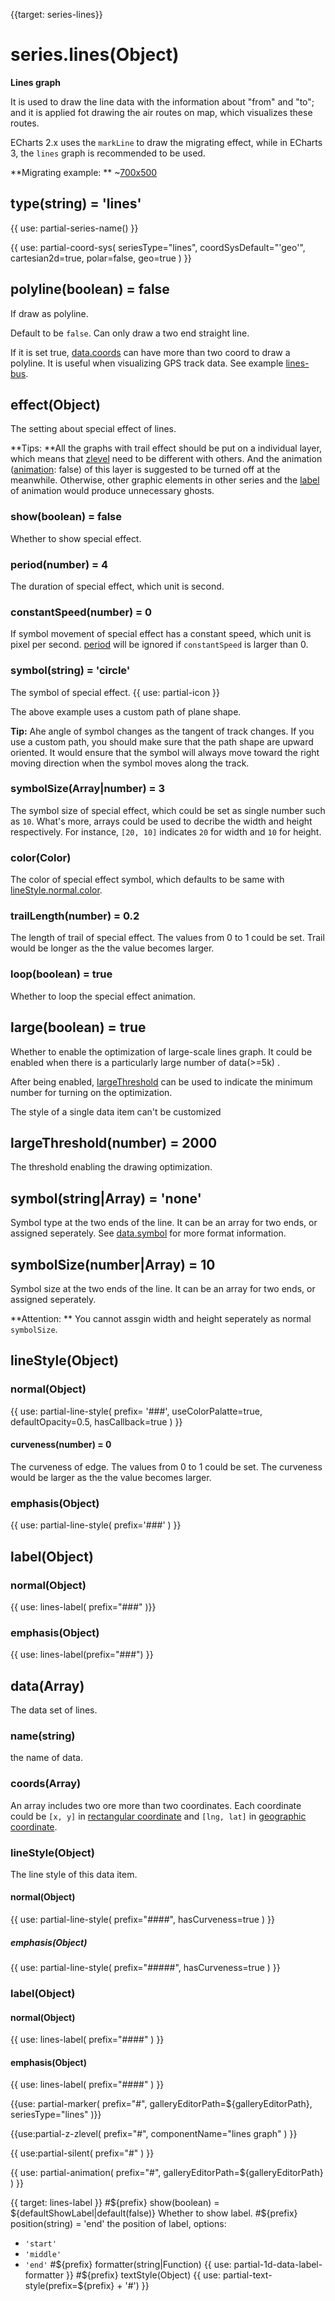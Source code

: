 
{{target: series-lines}}

# series.lines(Object)

**Lines graph**

It is used to draw the line data with the information about "from" and "to"; and it is applied fot drawing the air routes on map, which visualizes these routes.

ECharts 2.x uses the `markLine` to draw the migrating effect, while in ECharts 3, the `lines` graph is recommended to be used.

**Migrating example: **
~[700x500](${galleryViewPath}geo-lines&edit=1&reset=1)


## type(string) = 'lines'

{{ use: partial-series-name() }}


{{ use: partial-coord-sys(
    seriesType="lines",
    coordSysDefault="'geo'",
    cartesian2d=true,
    polar=false,
    geo=true
) }}

## polyline(boolean) = false
If draw as polyline.

Default to be `false`. Can only draw a two end straight line.

If it is set true, [data.coords](~series-lines.data.coords) can have more than two coord to draw a polyline. It is useful when visualizing GPS track data. See example [lines-bus](${galleryEditorPath}lines-bmap-bus).

## effect(Object)
The setting about special effect of lines.

**Tips: **All the graphs with trail effect should be put on a individual layer, which means that [zlevel](~series-lines.zlevel) need to be different with others. And the animation ([animation](~series-lines.animation): false)  of this layer is suggested to be turned off at the meanwhile. Otherwise, other graphic elements in other series and the [label](~series-lines.label) of animation would produce unnecessary ghosts.

### show(boolean) = false
Whether to show special effect.
### period(number) = 4
The duration of special effect, which unit is second.

### constantSpeed(number) = 0
If symbol movement of special effect has a constant speed, which unit is pixel per second. [period](~series-lines.effect.period) will be ignored if `constantSpeed` is larger than 0.

### symbol(string) = 'circle'
The symbol of special effect.
{{ use: partial-icon }}

The above example uses a custom path of plane shape.

**Tip:** Ahe angle of symbol changes as the tangent of track changes. If you use a custom path, you should make sure that the path shape are upward oriented. It would ensure that the symbol will always move toward the right moving direction when the symbol moves along the track.

### symbolSize(Array|number) = 3
The symbol size of special effect, which could be set as single number such as `10`. What's more, arrays could be used to decribe the width and height respectively. For instance, `[20, 10]` indicates `20` for width and  `10` for height.

### color(Color)
The color of special effect symbol, which defaults to be same with [lineStyle.normal.color](~series-lines.lineStyle.normal.color).

### trailLength(number) = 0.2
The length of trail of special effect.  The values from 0 to 1 could be set. Trail would be longer as the the value becomes larger.

### loop(boolean) = true
Whether to loop the special effect animation.

## large(boolean) = true
Whether to enable the optimization of large-scale lines graph. It could be enabled when there is a particularly large number of data(>=5k) .

After being enabled, [largeThreshold](~series-lines.largeThreshold) can be used to indicate the minimum number for turning on the optimization.

The style of a single data item can't be customized

## largeThreshold(number) = 2000
The threshold enabling the drawing optimization.

## symbol(string|Array) = 'none'

Symbol type at the two ends of the line. It can be an array for two ends, or assigned seperately. See [data.symbol](~series-line.markLine.data.0.symbol) for more format information.

## symbolSize(number|Array) = 10
Symbol size at the two ends of the line. It can be an array for two ends, or assigned seperately.

**Attention: ** You cannot assgin width and height seperately as normal `symbolSize`.

## lineStyle(Object)
### normal(Object)
{{ use: partial-line-style(
    prefix= '###',
    useColorPalatte=true,
    defaultOpacity=0.5,
    hasCallback=true
) }}

#### curveness(number) = 0
The curveness of edge. The values from 0 to 1 could be set. The curveness would be larger as the the value becomes larger.

### emphasis(Object)
{{ use: partial-line-style(
    prefix='###'
) }}

## label(Object)
### normal(Object)
{{ use: lines-label(
    prefix="###"
)}}
### emphasis(Object)
{{ use: lines-label(prefix="###") }}

## data(Array)
The data set of lines.

### name(string)
the name of data.

### coords(Array)

An array includes two ore more than two coordinates. Each coordinate could be `[x, y]` in [rectangular coordinate](~grid) and `[lng, lat]` in [geographic coordinate](~geo).

### lineStyle(Object)
The line style of this data item.
#### normal(Object)
{{ use: partial-line-style(
    prefix="####",
    hasCurveness=true
) }}
##### emphasis(Object)
{{ use: partial-line-style(
    prefix="#####",
    hasCurveness=true
) }}

### label(Object)
#### normal(Object)
{{ use: lines-label(
    prefix="####"
) }}
#### emphasis(Object)
{{ use: lines-label(
    prefix="####"
) }}


{{use: partial-marker(
    prefix="#",
    galleryEditorPath=${galleryEditorPath},
    seriesType="lines"
)}}

{{use:partial-z-zlevel(
    prefix="#",
    componentName="lines graph"
) }}

{{ use:partial-silent(
    prefix="#"
) }}

{{ use: partial-animation(
    prefix="#",
    galleryEditorPath=${galleryEditorPath}
) }}


{{ target: lines-label }}
#${prefix} show(boolean) = ${defaultShowLabel|default(false)}
Whether to show label.
#${prefix} position(string) = 'end'
the position of label, options:
+ `'start'`
+ `'middle'`
+ `'end'`
#${prefix} formatter(string|Function)
{{ use: partial-1d-data-label-formatter }}
#${prefix} textStyle(Object)
{{ use: partial-text-style(prefix=${prefix} + '#') }}

